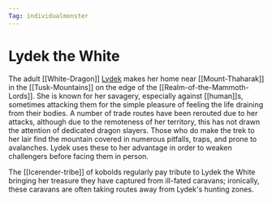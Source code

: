 ```yaml
---
Tag: individualmonster
---
```

# Lydek the White
The adult [[White-Dragon]] [Lydek](https://pathfinderwiki.com/wiki/White_dragon) makes her home near [[Mount-Thaharak]] in the [[Tusk-Mountains]] on the edge of the [[Realm-of-the-Mammoth-Lords]]. She is known for her savagery, especially against [[human]]s, sometimes attacking them for the simple pleasure of feeling the life draining from their bodies. A number of trade routes have been rerouted due to her attacks, although due to the remoteness of her territory, this has not drawn the attention of dedicated dragon slayers. Those who do make the trek to her lair find the mountain covered in numerous pitfalls, traps, and prone to avalanches. Lydek uses these to her advantage in order to weaken challengers before facing them in person.

The [[Icerender-tribe]] of kobolds regularly pay tribute to Lydek the White bringing her treasure they have captured from ill-fated caravans; ironically, these caravans are often taking routes away from Lydek's hunting zones.